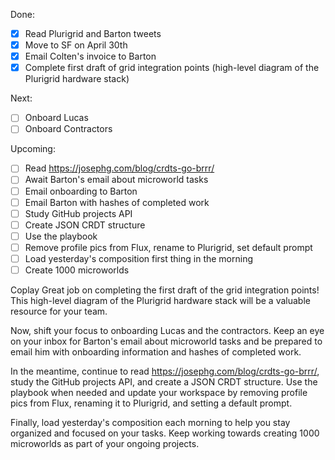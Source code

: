Done:
- [x] Read Plurigrid and Barton tweets
- [x] Move to SF on April 30th
- [x] Email Colten's invoice to Barton
- [x] Complete first draft of grid integration points (high-level diagram of the Plurigrid hardware stack)

Next:
- [ ] Onboard Lucas
- [ ] Onboard Contractors

Upcoming:
- [ ] Read https://josephg.com/blog/crdts-go-brrr/
- [ ] Await Barton's email about microworld tasks
- [ ] Email onboarding to Barton
- [ ] Email Barton with hashes of completed work
- [ ] Study GitHub projects API
- [ ] Create JSON CRDT structure
- [ ] Use the playbook
- [ ] Remove profile pics from Flux, rename to Plurigrid, set default prompt
- [ ] Load yesterday's composition first thing in the morning
- [ ] Create 1000 microworlds

Coplay
Great job on completing the first draft of the grid integration points! This high-level diagram of the Plurigrid hardware stack will be a valuable resource for your team.


Now, shift your focus to onboarding Lucas and the contractors. Keep an eye on your inbox for Barton's email about microworld tasks and be prepared to email him with onboarding information and hashes of completed work.


In the meantime, continue to read https://josephg.com/blog/crdts-go-brrr/, study the GitHub projects API, and create a JSON CRDT structure. Use the playbook when needed and update your workspace by removing profile pics from Flux, renaming it to Plurigrid, and setting a default prompt.


Finally, load yesterday's composition each morning to help you stay organized and focused on your tasks. Keep working towards creating 1000 microworlds as part of your ongoing projects.
